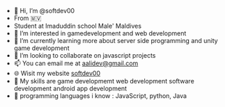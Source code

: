 - 👋 Hi, I’m @softdev00
- From :maldives:
- Student at Imaduddin school Male' Maldives
- 👀 I’m interested in gamedevelopment and web development
- 🌱 I’m currently learning more about server side programming and unity game development
- 💞️ I’m looking to collaborate on javascript projects
- 📫 You can email me at aalidev@gmail.com
- 🌐 Wisit my website [softdev00](https://softdev00.github.io)
- 📖 My skills are game developmemt web development software development android app development
- 📄 programming languages i know : JavaScript, python, Java

<!---
softdev00/softdev00 is a ✨ special ✨ repository because its `README.md` (this file) appears on your GitHub profile.
You can click the Preview link to take a look at your changes.
--->
